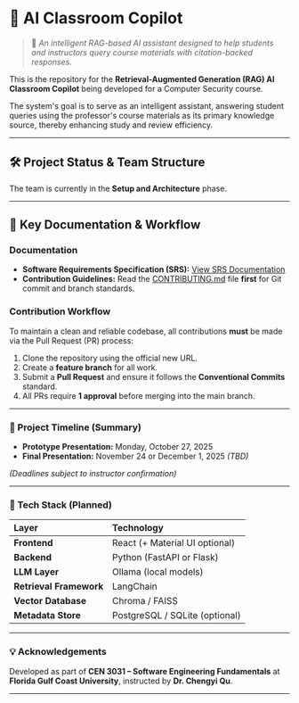 # 🤖 AI Classroom Copilot

> 📘 *An intelligent RAG-based AI assistant designed to help students and instructors query course materials with citation-backed responses.*

This is the repository for the **Retrieval-Augmented Generation (RAG) AI Classroom Copilot** being developed for a Computer Security course.

The system's goal is to serve as an intelligent assistant, answering student queries using the professor's course materials as its primary knowledge source, thereby enhancing study and review efficiency.

---

## 🛠️ Project Status & Team Structure

The team is currently in the **Setup and Architecture** phase.


---

## 🚀 Key Documentation & Workflow

### Documentation
* **Software Requirements Specification (SRS):** [View SRS Documentation](/docs/SRS.md)
* **Contribution Guidelines:** Read the [CONTRIBUTING.md](CONTRIBUTING.md) file **first** for Git commit and branch standards.

### Contribution Workflow

To maintain a clean and reliable codebase, all contributions **must** be made via the Pull Request (PR) process:

1.  Clone the repository using the official new URL.
2.  Create a **feature branch** for all work.
3.  Submit a **Pull Request** and ensure it follows the **Conventional Commits** standard.
4.  All PRs require **1 approval** before merging into the main branch.


---

### 📅 Project Timeline (Summary)

- **Prototype Presentation:** Monday, October 27, 2025  
- **Final Presentation:** November 24 or December 1, 2025 *(TBD)* 

*(Deadlines subject to instructor confirmation)*

---

### 🧠 Tech Stack (Planned)

| Layer | Technology |
|:------|:------------|
| **Frontend** | React (+ Material UI optional) |
| **Backend** | Python (FastAPI or Flask) |
| **LLM Layer** | Ollama (local models) |
| **Retrieval Framework** | LangChain |
| **Vector Database** | Chroma / FAISS |
| **Metadata Store** | PostgreSQL / SQLite (optional) |

---

### 💡 Acknowledgements

Developed as part of **CEN 3031 – Software Engineering Fundamentals** at  
**Florida Gulf Coast University**, instructed by **Dr. Chengyi Qu**.

---

